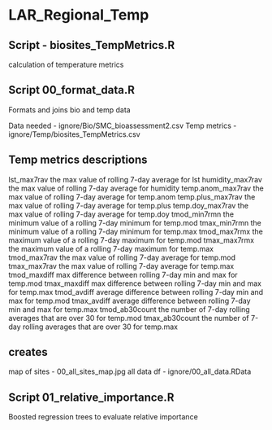 # LAR_Regional_Temp

## Script - biosites_TempMetrics.R

calculation of temperature metrics

## Script 00_format_data.R

Formats and joins bio and temp data

Data needed - ignore/Bio/SMC_bioassessment2.csv
Temp metrics - ignore/Temp/biosites_TempMetrics.csv

## Temp metrics descriptions

lst_max7rav	      the max value of rolling 7-day average for lst
humidity_max7rav	the max value of rolling 7-day average for humidity
temp.anom_max7rav	the max value of rolling 7-day average for temp.anom
temp.plus_max7rav	the max value of rolling 7-day average for temp.plus
temp.doy_max7rav	the max value of rolling 7-day average for temp.doy
tmod_min7rmn	    the minimum value of a rolling 7-day minimum for temp.mod
tmax_min7rmn	    the minimum value of a rolling 7-day minimum for temp.max
tmod_max7rmx	    the maximum value of a rolling 7-day maximum for temp.mod
tmax_max7rmx	    the maximum value of a rolling 7-day maximum for temp.max
tmod_max7rav	    the max value of rolling 7-day average for temp.mod
tmax_max7rav	    the max value of rolling 7-day average for temp.max
tmod_maxdiff	    max difference between rolling 7-day min and max for temp.mod
tmax_maxdiff	    max difference between rolling 7-day min and max for temp.max
tmod_avdiff	      average difference between rolling 7-day min and max for temp.mod
tmax_avdiff	      average difference between rolling 7-day min and max for temp.max
tmod_ab30count	  the number of 7-day rolling averages that are over 30 for temp.mod
tmax_ab30count	  the number of 7-day rolling averages that are over 30 for temp.max

## creates
map of sites - 00_all_sites_map.jpg
all data df - ignore/00_all_data.RData

## Script 01_relative_importance.R

Boosted regression trees to evaluate relative importance

